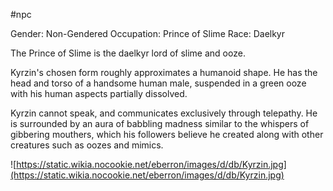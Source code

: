 #npc 

Gender: Non-Gendered
Occupation: Prince of Slime
Race: Daelkyr

The Prince of Slime is the daelkyr lord of slime and ooze.

Kyrzin's chosen form roughly approximates a humanoid shape. He has the head and torso of a handsome human male, suspended in a green ooze with his human aspects partially dissolved.

Kyrzin cannot speak, and communicates exclusively through telepathy. He is surrounded by an aura of babbling madness similar to the whispers of gibbering mouthers, which his followers believe he created along with other creatures such as oozes and mimics.

![https://static.wikia.nocookie.net/eberron/images/d/db/Kyrzin.jpg](https://static.wikia.nocookie.net/eberron/images/d/db/Kyrzin.jpg)